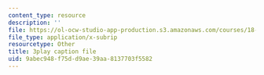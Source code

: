 ```yaml
---
content_type: resource
description: ''
file: https://ol-ocw-studio-app-production.s3.amazonaws.com/courses/18-404j-theory-of-computation-fall-2020/9abec948f75dd9ae39aa8137703f5582_oNsscmUwjMU.srt
file_type: application/x-subrip
resourcetype: Other
title: 3play caption file
uid: 9abec948-f75d-d9ae-39aa-8137703f5582
---
```

